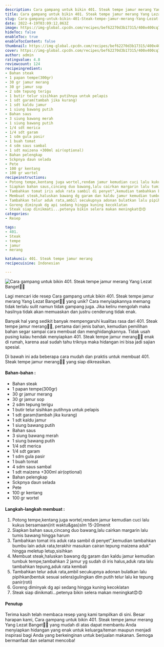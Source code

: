 ```yaml
---
description: Cara gampang untuk bikin 401. Steak tempe jamur merang Yang Lezat Banget"
title: Cara gampang untuk bikin 401. Steak tempe jamur merang Yang Lezat Banget
slug: Cara-gampang-untuk-bikin-401-Steak-tempe-jamur-merang-Yang-Lezat-Banget
date: 2022-4-19T03:09:12.063Z
image: https://img-global.cpcdn.com/recipes/bef62270d3b17315/400x400cq70/photo.jpg
hideToc: false
enableToc: true
enableTocContent: false
thumbnail: https://img-global.cpcdn.com/recipes/bef62270d3b17315/400x400cq70/photo.jpg
cover: https://img-global.cpcdn.com/recipes/bef62270d3b17315/400x400cq70/photo.jpg
author: admin
ratingvalue: 4.8
reviewcount: 124
recipeingredient:
- Bahan steak
- 1 papan tempe(300gr)
- 30 gr jamur merang
- 30 gr jamur sop
- 2 sdm tepung terigu
- 1 butir telur sisihkan putihnya untuk pelapis
- 1 sdt garam(tambah jika kurang)
- 1 sdt kaldu jamur
- 1 siung bawang putih
- Bahan saus
- 3 siung bawang merah
- 1 siung bawang putih
- 1/4 sdt merica
- 1/4 sdt garam
- 1 sdm gula pasir
- 1 buah tomat
- 4 sdm saus sambal
- 1 sdt maizena +300ml air(optional)
- Bahan pelengkap
- Sckpnya daun selada
- Pete
- 100 gr kentang
- 100 gr wortel
recipeinstructions:
- Potong tempe,kentang juga wortel,rendam jamur kemudian cuci lalu kukus bersamaan(irit waktu&gas)slm 15-20menit
- Siapkan bahan saus,cincang duo bawang,lalu cairkan margarin lalu tumis bawang hingga harum
- Tambahkan tomat iris aduk rata sambil di penyet",kemudian tambahkan bumbu lain aduk rata,terakhir masukan cairan tepung maizena aduk" hingga meletup letup,sisihkan
- Membuat steak,haluskan bawang dg garam dan kaldu jamur kemudian tumbuk tempe,tambahkan 2 jamur yg sudah di iris halus,aduk rata lalu tambahkan tepung,aduk rata kembali
- Tambahkan telur aduk rata,ambil secukupnya adonan bulatkan lalu pipihkan(bentuk sesuai selera)gulingkan dlm putih telur lalu ke tepung panir(roti)
- Goreng diminyak dg api sedang hingga kuning kecoklatan
- Steak siap dinikmati...petenya bikin selera makan meningkat😍😍
categories:
- Resep

tags:
- 401.
- Steak
- tempe
- jamur
- merang

katakunci: 401. Steak tempe jamur merang
recipecuisine: Indonesian

---
```


![Cara gampang untuk bikin 401. Steak tempe jamur merang Yang Lezat Banget👩‍🍳](https://img-global.cpcdn.com/recipes/bef62270d3b17315/400x400cq70/photo.jpg)

Lagi mencari ide resep Cara gampang untuk bikin 401. Steak tempe jamur merang Yang Lezat Banget👩‍🍳 yang unik? Cara menyiapkannya memang tidak terlalu sulit namun tidak gampang juga. Jika keliru mengolah maka hasilnya tidak akan memuaskan dan justru cenderung tidak enak.

Banyak hal yang sedikit banyak mempengaruhi kualitas rasa dari 401. Steak tempe jamur merang👩‍🍳, pertama dari jenis bahan, kemudian pemilihan bahan segar sampai cara membuat dan menghidangkannya. Tidak usah pusing kalau hendak menyiapkan 401. Steak tempe jamur merang👩‍🍳 enak di rumah, karena asal sudah tahu triknya maka hidangan ini bisa jadi sajian spesial.

Di bawah ini ada beberapa cara mudah dan praktis untuk membuat 401. Steak tempe jamur merang👩‍🍳 yang siap dikreasikan.

<!--inarticleads1-->

#### Bahan-bahan :

- Bahan steak
- 1 papan tempe(300gr)
- 30 gr jamur merang
- 30 gr jamur sop
- 2 sdm tepung terigu
- 1 butir telur sisihkan putihnya untuk pelapis
- 1 sdt garam(tambah jika kurang)
- 1 sdt kaldu jamur
- 1 siung bawang putih
- Bahan saus
- 3 siung bawang merah
- 1 siung bawang putih
- 1/4 sdt merica
- 1/4 sdt garam
- 1 sdm gula pasir
- 1 buah tomat
- 4 sdm saus sambal
- 1 sdt maizena +300ml air(optional)
- Bahan pelengkap
- Sckpnya daun selada
- Pete
- 100 gr kentang
- 100 gr wortel

<!--inarticleads2-->

#### Langkah-langkah membuat :

1. Potong tempe,kentang juga wortel,rendam jamur kemudian cuci lalu kukus bersamaan(irit waktu&gas)slm 15-20menit
1. Siapkan bahan saus,cincang duo bawang,lalu cairkan margarin lalu tumis bawang hingga harum
1. Tambahkan tomat iris aduk rata sambil di penyet",kemudian tambahkan bumbu lain aduk rata,terakhir masukan cairan tepung maizena aduk" hingga meletup letup,sisihkan
1. Membuat steak,haluskan bawang dg garam dan kaldu jamur kemudian tumbuk tempe,tambahkan 2 jamur yg sudah di iris halus,aduk rata lalu tambahkan tepung,aduk rata kembali
1. Tambahkan telur aduk rata,ambil secukupnya adonan bulatkan lalu pipihkan(bentuk sesuai selera)gulingkan dlm putih telur lalu ke tepung panir(roti)
1. Goreng diminyak dg api sedang hingga kuning kecoklatan
1. Steak siap dinikmati...petenya bikin selera makan meningkat😍😍

#### Penutup

Terima kasih telah membaca resep yang kami tampilkan di sini. Besar harapan kami, Cara gampang untuk bikin 401. Steak tempe jamur merang Yang Lezat Banget👩‍🍳 yang mudah di atas dapat membantu Anda menyiapkan hidangan yang enak untuk keluarga/teman maupun menjadi inspirasi bagi Anda yang berkeinginan untuk berjualan makanan. Semoga bermanfaat dan selamat mencoba!